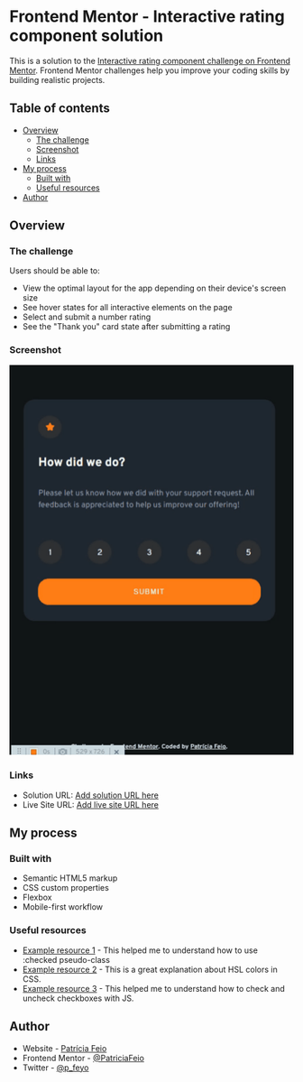 # Frontend Mentor - Interactive rating component solution

This is a solution to the [Interactive rating component challenge on Frontend Mentor](https://www.frontendmentor.io/challenges/interactive-rating-component-koxpeBUmI). Frontend Mentor challenges help you improve your coding skills by building realistic projects.

## Table of contents

- [Overview](#overview)
  - [The challenge](#the-challenge)
  - [Screenshot](#screenshot)
  - [Links](#links)
- [My process](#my-process)
  - [Built with](#built-with)
  - [Useful resources](#useful-resources)
- [Author](#author)

## Overview

### The challenge

Users should be able to:

- View the optimal layout for the app depending on their device's screen size
- See hover states for all interactive elements on the page
- Select and submit a number rating
- See the "Thank you" card state after submitting a rating

### Screenshot

![](images/screenshot.gif)

### Links

- Solution URL: [Add solution URL here](https://your-solution-url.com)
- Live Site URL: [Add live site URL here](https://your-live-site-url.com)

## My process

### Built with

- Semantic HTML5 markup
- CSS custom properties
- Flexbox
- Mobile-first workflow

### Useful resources

- [Example resource 1](https://css-tricks.com/almanac/selectors/c/checked/#:~:text=The%20%3Achecked%20pseudo-class%20in,toggled%20to%20an%20on%20state.) - This helped me to understand how to use :checked pseudo-class
- [Example resource 2](https://www.smashingmagazine.com/2021/07/hsl-colors-css/) - This is a great explanation about HSL colors in CSS.
- [Example resource 3](https://stackoverflow.com/questions/8206565/check-uncheck-checkbox-with-javascript) - This helped me to understand how to check and uncheck checkboxes with JS.

## Author

- Website - [Patrícia Feio](https://patriciafeio.github.io/)
- Frontend Mentor - [@PatriciaFeio](https://www.frontendmentor.io/profile/PatriciaFeio)
- Twitter - [@p_feyo](https://twitter.com/p_feyo)
